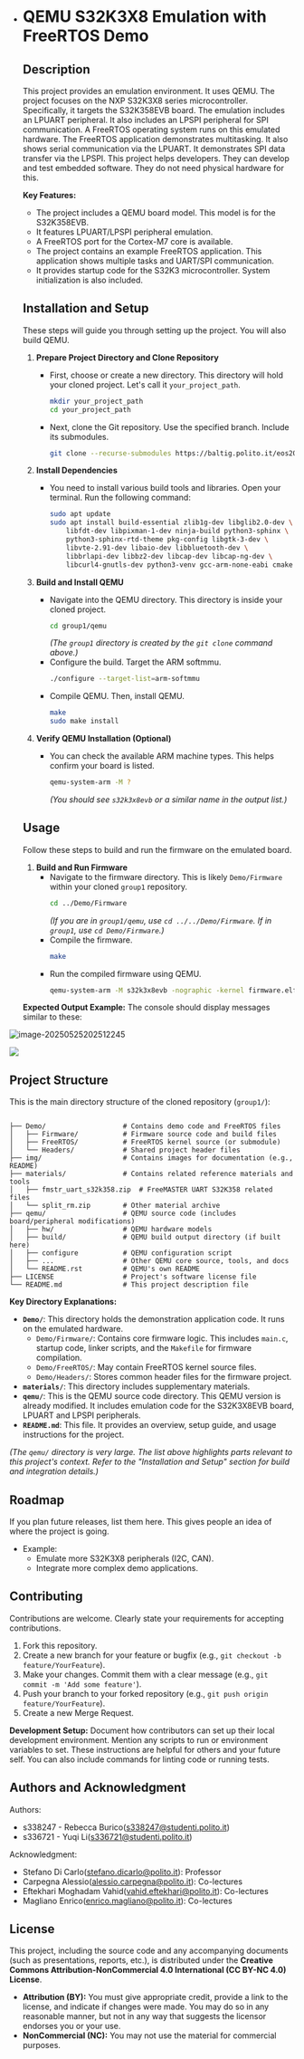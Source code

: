 - # QEMU S32K3X8 Emulation with FreeRTOS Demo

  ## Description
  This project provides an emulation environment. It uses QEMU. The project focuses on the NXP S32K3X8 series microcontroller. Specifically, it targets the S32K358EVB board. The emulation includes an LPUART peripheral. It also includes an LPSPI peripheral for SPI communication. A FreeRTOS operating system runs on this emulated hardware. The FreeRTOS application demonstrates multitasking. It also shows serial communication via the LPUART. It demonstrates SPI data transfer via the LPSPI. This project helps developers. They can develop and test embedded software. They do not need physical hardware for this.

  **Key Features:**
  * The project includes a QEMU board model. This model is for the S32K358EVB.
  * It features LPUART/LPSPI peripheral emulation.
  * A FreeRTOS port for the Cortex-M7 core is available.
  * The project contains an example FreeRTOS application. This application shows multiple tasks and UART/SPI communication.
  * It provides startup code for the S32K3 microcontroller. System initialization is also included.

  ## Installation and Setup
  These steps will guide you through setting up the project. You will also build QEMU.

  1.  **Prepare Project Directory and Clone Repository**
      * First, choose or create a new directory. This directory will hold your cloned project. Let's call it `your_project_path`.
          ```bash
          mkdir your_project_path
          cd your_project_path
          ```
      * Next, clone the Git repository. Use the specified branch. Include its submodules.
          ```bash
          git clone --recurse-submodules https://baltig.polito.it/eos2024/group1.git
          ```

  2.  **Install Dependencies**
      * You need to install various build tools and libraries. Open your terminal. Run the following command:
          ```bash
          sudo apt update
          sudo apt install build-essential zlib1g-dev libglib2.0-dev \
              libfdt-dev libpixman-1-dev ninja-build python3-sphinx \
              python3-sphinx-rtd-theme pkg-config libgtk-3-dev \
              libvte-2.91-dev libaio-dev libbluetooth-dev \
              libbrlapi-dev libbz2-dev libcap-dev libcap-ng-dev \
              libcurl4-gnutls-dev python3-venv gcc-arm-none-eabi cmake git
          ```

  3.  **Build and Install QEMU**
      
      * Navigate into the QEMU directory. This directory is inside your cloned project.
          ```bash
          cd group1/qemu
          ```
          *(The `group1` directory is created by the `git clone` command above.)*
      * Configure the build. Target the ARM softmmu.
          ```bash
          ./configure --target-list=arm-softmmu
          ```
      * Compile QEMU. Then, install QEMU.
          ```bash
          make
          sudo make install
          ```
      
  4.  **Verify QEMU Installation (Optional)**
      * You can check the available ARM machine types. This helps confirm your board is listed.
          ```bash
          qemu-system-arm -M ?
          ```
          *(You should see `s32k3x8evb` or a similar name in the output list.)*

  ## Usage
  Follow these steps to build and run the firmware on the emulated board.

  1.  **Build and Run Firmware**
      * Navigate to the firmware directory. This is likely `Demo/Firmware` within your cloned `group1` repository.
          ```bash
          cd ../Demo/Firmware 
          ```
          *(If you are in `group1/qemu`, use `cd ../../Demo/Firmware`. If in `group1`, use `cd Demo/Firmware`.)*
      * Compile the firmware.
          ```bash
          make
          ```
      * Run the compiled firmware using QEMU.
          ```bash
          qemu-system-arm -M s32k3x8evb -nographic -kernel firmware.elf
          ```

  **Expected Output Example:**
  The console should display messages similar to these:

![image-20250525202512245](./img/UartTest.png)



![](./img/spitest.png)

## Project Structure
This is the main directory structure of the cloned repository (`group1/`):

```text

├── Demo/                   # Contains demo code and FreeRTOS files
│   ├── Firmware/           # Firmware source code and build files
│   ├── FreeRTOS/           # FreeRTOS kernel source (or submodule)
│   └── Headers/            # Shared project header files
├── img/                    # Contains images for documentation (e.g., README)
├── materials/              # Contains related reference materials and tools
│   ├── fmstr_uart_s32k358.zip  # FreeMASTER UART S32K358 related files
│   └── split_rm.zip        # Other material archive
├── qemu/                   # QEMU source code (includes board/peripheral modifications)
│   ├── hw/                 # QEMU hardware models
│   ├── build/              # QEMU build output directory (if built here)
│   ├── configure           # QEMU configuration script
│   ├── ...                 # Other QEMU core source, tools, and docs
│   └── README.rst          # QEMU's own README
├── LICENSE                 # Project's software license file
└── README.md               # This project description file
```

**Key Directory Explanations:**

* **`Demo/`**: This directory holds the demonstration application code. It runs on the emulated hardware.
    * `Demo/Firmware/`: Contains core firmware logic. This includes `main.c`, startup code, linker scripts, and the `Makefile` for firmware compilation.
    * `Demo/FreeRTOS/`: May contain FreeRTOS kernel source files.
    * `Demo/Headers/`: Stores common header files for the firmware project.
* **`materials/`**: This directory includes supplementary materials.
* **`qemu/`**: This is the QEMU source code directory. This QEMU version is already modified. It includes emulation code for the S32K3X8EVB board, LPUART and LPSPI peripherals.
* **`README.md`**: This file. It provides an overview, setup guide, and usage instructions for the project.

*(The `qemu/` directory is very large. The list above highlights parts relevant to this project's context. Refer to the "Installation and Setup" section for build and integration details.)*

## Roadmap
If you plan future releases, list them here. This gives people an idea of where the project is going.
* Example:
    * Emulate more S32K3X8 peripherals (I2C, CAN).
    * Integrate more complex demo applications.

## Contributing
Contributions are welcome. Clearly state your requirements for accepting contributions.
1.  Fork this repository.
2.  Create a new branch for your feature or bugfix (e.g., `git checkout -b feature/YourFeature`).
3.  Make your changes. Commit them with a clear message (e.g., `git commit -m 'Add some feature'`).
4.  Push your branch to your forked repository (e.g., `git push origin feature/YourFeature`).
5.  Create a new Merge Request.

**Development Setup:**
Document how contributors can set up their local development environment. Mention any scripts to run or environment variables to set. These instructions are helpful for others and your future self. You can also include commands for linting code or running tests.

## Authors and Acknowledgment
Authors:

* s338247 - Rebecca Burico(s338247@studenti.polito.it)
* s336721 - Yuqi Li(s336721@studenti.polito.it)

Acknowledgment:

* Stefano Di Carlo(stefano.dicarlo@polito.it): Professor 
* Carpegna Alessio(alessio.carpegna@polito.it): Co-lectures
* Eftekhari Moghadam Vahid(vahid.eftekhari@polito.it): Co-lectures
* Magliano Enrico(enrico.magliano@polito.it): Co-lectures

## License

This project, including the source code and any accompanying documents (such as presentations, reports, etc.), is distributed under the **Creative Commons Attribution-NonCommercial 4.0 International (CC BY-NC 4.0) License**.

* **Attribution (BY):** You must give appropriate credit, provide a link to the license, and indicate if changes were made. You may do so in any reasonable manner, but not in any way that suggests the licensor endorses you or your use.
* **NonCommercial (NC):** You may not use the material for commercial purposes.

